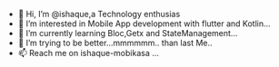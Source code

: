 - 👋 Hi, I’m @ishaque,a Technology enthusias
- 👀 I’m interested in Mobile App development with flutter and Kotlin...
- 🌱 I’m currently learning Bloc,Getx and StateManagement...
- 💞️ I’m trying to be better...mmmmmm.. than last Me..
- 📫 Reach me on ishaque-mobikasa ...

<!---
ishaque-mobikasa/ishaque-mobikasa is a ✨ special ✨ repository because its `README.md` (this file) appears on your GitHub profile.
You can click the Preview link to take a look at your changes.
--->
